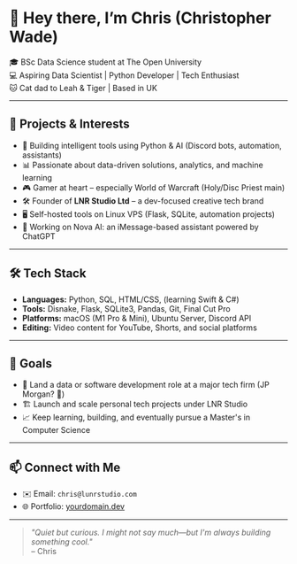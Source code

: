 # 👋 Hey there, I’m Chris (Christopher Wade)
 
🎓 BSc Data Science student at The Open University  
💻 Aspiring Data Scientist | Python Developer | Tech Enthusiast  
🐱 Cat dad to Leah & Tiger | Based in UK  

---

## 🔧 Projects & Interests

- 🧠 Building intelligent tools using Python & AI (Discord bots, automation, assistants)
- 📊 Passionate about data-driven solutions, analytics, and machine learning
- 🎮 Gamer at heart – especially World of Warcraft (Holy/Disc Priest main)
- 🛠️ Founder of **LNR Studio Ltd** – a dev-focused creative tech brand
- 🖥️ Self-hosted tools on Linux VPS (Flask, SQLite, automation projects)
- 📱 Working on Nova AI: an iMessage-based assistant powered by ChatGPT

---

## 🛠 Tech Stack

- **Languages:** Python, SQL, HTML/CSS, (learning Swift & C#)
- **Tools:** Disnake, Flask, SQLite3, Pandas, Git, Final Cut Pro
- **Platforms:** macOS (M1 Pro & Mini), Ubuntu Server, Discord API
- **Editing:** Video content for YouTube, Shorts, and social platforms

---

## 🚀 Goals

- 🎯 Land a data or software development role at a major tech firm (JP Morgan? 👀)
- 🏗 Launch and scale personal tech projects under LNR Studio
- 📈 Keep learning, building, and eventually pursue a Master's in Computer Science

---

## 📫 Connect with Me

- ✉️ Email: `chris@lunrstudio.com`
- 🌐 Portfolio: [yourdomain.dev](https://xx)

---

> *"Quiet but curious. I might not say much—but I'm always building something cool."*  
> – Chris

